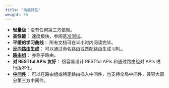 ```yaml
---
title: "功能特性"
weight: 30
---
```


- **轻量级**：没有任何第三方依赖。
- **高性能**： 速度极快，参阅[基准测试](/zh/gettting-started/benchmark)。
- **平缓的学习曲线**： 所有文档可在半小时内阅读完毕。
- [**反向路由生成**](/zh/basics/routing/url-generation)： 可以通过命名路由或匹配路由生成 URL。
- [**路由组**](/zh/basics/routing/route-group)： 亦称子路由。
- **对 RESTful APIs 友好**： 很容易设计 RESTful APIs 和通过路由组对 APIs 进行版本化。
- [**中间件**](/zh/basics/middleware)： 可以在路由组或特定路由插入中间件，也支持全局中间件，兼容大部分第三方中间件。
